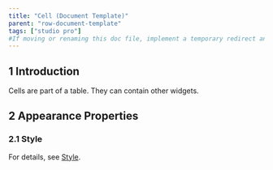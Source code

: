```yaml
---
title: "Cell (Document Template)"
parent: "row-document-template"
tags: ["studio pro"]
#If moving or renaming this doc file, implement a temporary redirect and let the respective team know they should update the URL in the product. See Mapping to Products for more details.
---
```


## 1 Introduction

Cells are part of a table. They can contain other widgets.

## 2 Appearance Properties

### 2.1 Style

For details, see [Style](style).
